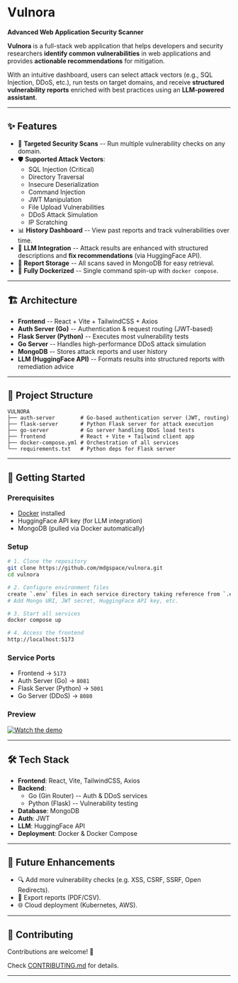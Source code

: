 # Vulnora

**Advanced Web Application Security Scanner**

**Vulnora** is a full-stack web application that helps developers and
security researchers **identify common vulnerabilities** in web
applications and provides **actionable recommendations** for mitigation.

With an intuitive dashboard, users can select attack vectors (e.g., SQL
Injection, DDoS, etc.), run tests on target domains, and
receive **structured vulnerability reports** enriched with best
practices using an **LLM-powered assistant**.

------------------------------------------------------------------------

## ✨ Features

-   🎯 **Targeted Security Scans** -- Run multiple vulnerability checks
    on any domain.
-   🛡️ **Supported Attack Vectors**:
    -   SQL Injection (Critical)
    -   Directory Traversal
    -   Insecure Deserialization
    -   Command Injection
    -   JWT Manipulation
    -   File Upload Vulnerabilities
    -   DDoS Attack Simulation
    -   IP Scratching
-   📊 **History Dashboard** -- View past reports and track
    vulnerabilities over time.
-   🤖 **LLM Integration** -- Attack results are enhanced with
    structured descriptions and **fix recommendations** (via HuggingFace
    API).
-   📂 **Report Storage** -- All scans saved in MongoDB for easy
    retrieval.
-   🐳 **Fully Dockerized** -- Single command spin-up with
    `docker compose`.

------------------------------------------------------------------------

## 🏗️ Architecture

-   **Frontend** -- React + Vite + TailwindCSS + Axios
-   **Auth Server (Go)** -- Authentication & request routing
    (JWT-based)
-   **Flask Server (Python)** -- Executes most vulnerability tests
-   **Go Server** -- Handles high-performance DDoS attack simulation
-   **MongoDB** -- Stores attack reports and user history
-   **LLM (HuggingFace API)** -- Formats results into structured reports
    with remediation advice

------------------------------------------------------------------------

## 📂 Project Structure

    VULNORA
    ├── auth-server        # Go-based authentication server (JWT, routing)
    ├── flask-server       # Python Flask server for attack execution
    ├── go-server          # Go server handling DDoS load tests
    ├── frontend           # React + Vite + Tailwind client app
    ├── docker-compose.yml # Orchestration of all services
    └── requirements.txt   # Python deps for Flask server

------------------------------------------------------------------------

## 🚀 Getting Started

### Prerequisites

-   [Docker](https://docs.docker.com/get-docker/) installed
-   HuggingFace API key (for LLM integration)
-   MongoDB (pulled via Docker automatically)

### Setup

``` bash
# 1. Clone the repository
git clone https://github.com/mdgspace/vulnora.git
cd vulnora

# 2. Configure environment files
create `.env` files in each service directory taking reference from `.env.sample` files
# Add Mongo URI, JWT secret, HuggingFace API key, etc.

# 3. Start all services
docker compose up

# 4. Access the frontend
http://localhost:5173
```

### Service Ports

-   Frontend → `5173`
-   Auth Server (Go) → `8081`
-   Flask Server (Python) → `5001`
-   Go Server (DDoS) → `8080`

### Preview
[![Watch the demo](https://img.youtube.com/vi/K_gR07fLxl0/maxresdefault.jpg)](https://youtu.be/K_gR07fLxl0)

------------------------------------------------------------------------

## 🛠️ Tech Stack

-   **Frontend**: React, Vite, TailwindCSS, Axios
-   **Backend**:
    -   Go (Gin Router) -- Auth & DDoS services
    -   Python (Flask) -- Vulnerability testing
-   **Database**: MongoDB
-   **Auth**: JWT
-   **LLM**: HuggingFace API
-   **Deployment**: Docker & Docker Compose

------------------------------------------------------------------------

## 🧩 Future Enhancements

-   🔍 Add more vulnerability checks (e.g. XSS, CSRF, SSRF, Open Redirects).
-   📑 Export reports (PDF/CSV).
-   🌐 Cloud deployment (Kubernetes, AWS).

------------------------------------------------------------------------

## 🤝 Contributing

Contributions are welcome! 🎉

Check [CONTRIBUTING.md](CONTRIBUTING.md) for details.

------------------------------------------------------------------------
